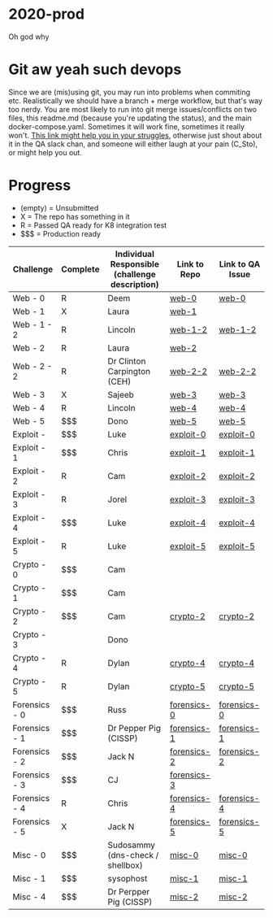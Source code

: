 # 2020-prod
Oh god why

# Git aw yeah such devops
Since we are (mis)using git, you may run into problems when commiting etc. Realistically we should have a branch + merge workflow, but that's way too nerdy. You are most likely to run into git merge issues/conflicts on two files, this readme.md (because you're updating the status), and the main docker-compose.yaml. Sometimes it will work fine, sometimes it really won't. [This link might help you in your struggles](https://docs.github.com/en/free-pro-team@latest/github/collaborating-with-issues-and-pull-requests/resolving-a-merge-conflict-using-the-command-line), otherwise just shout about it in the QA slack chan, and someone will either laugh at your pain (C_Sto), or might help you out.

# Progress

- (empty) = Unsubmitted
- X = The repo has something in it
- R = Passed QA ready for K8 integration test
- $$$ = Production ready

|Challenge | Complete | Individual Responsible (challenge description) | Link to Repo | Link to QA Issue |
|---|---|---|---|---|
|Web - 0 | R | Deem | [web-0](https://github.com/WACTF-org/sysophost-challenges/tree/master/web-0) | [web-0](https://github.com/WACTF-org/sysophost-challenges/issues/2) |
|Web - 1 | X | Laura | [web-1](https://github.com/WACTF-org/ld-preload-challenges/tree/master/web-1-dependencycheck-filedrop) | |
|Web - 1 - 2 | R | Lincoln | [web-1-2](https://github.com/WACTF-org/legendoflynkle-challenges/tree/master/web-1) | [web-1-2](https://github.com/WACTF-org/legendoflynkle-challenges/issues/2) |
|Web - 2 | R | Laura | [web-2](https://github.com/WACTF-org/ld-preload-challenges/tree/master/web-2-hardcodedsecrets)  | |
|Web - 2 - 2 | R | Dr Clinton Carpington (CEH) | [web-2-2](https://github.com/WACTF-org/swarley7-challfenges) | [web-2-2](https://github.com/WACTF-org/swarley7-challenges/issues/1) |
|Web - 3 | X | Sajeeb | [web-3](https://github.com/WACTF-org/xyantix-challenges/tree/master/web-3)| [web-3](https://github.com/WACTF-org/xyantix-challenges/issues/2)|
|Web - 4 | R | Lincoln | [web-4](https://github.com/WACTF-org/legendoflynkle-challenges/tree/master/web-4) | [web-4](https://github.com/WACTF-org/legendoflynkle-challenges/issues/1) | 
|Web - 5 | $$$ | Dono | [web-5](https://github.com/WACTF-org/dzflack-challenges/tree/master/web-5) | [web-5](https://github.com/WACTF-org/dzflack-challenges/issues/1)|
|Exploit -  | $$$ | Luke | [exploit-0](https://github.com/WACTF-org/lukehealy-challenges/tree/master/exp-0) | [exploit-0](https://github.com/WACTF-org/lukehealy-challenges/issues/1) |
|Exploit - 1 | $$$ | Chris | [exploit-1](https://github.com/WACTF-org/0xdecode-challenges/tree/master/exploit-1)| [exploit-1](https://github.com/WACTF-org/0xdecode-challenges/issues/1)|
|Exploit - 2 | R | Cam | [exploit-2](https://github.com/WACTF-org/c-sto-challenges/tree/master/crypto-2) | [exploit-2](https://github.com/WACTF-org/c-sto-challenges/issues/1) |
|Exploit - 3 | R | Jorel | [exploit-3](https://github.com/WACTF-org/jorelpaddick-challenges/tree/master/exp-3) | [exploit-3](https://github.com/WACTF-org/jorelpaddick-challenges/issues/1)|
|Exploit - 4 | $$$ | Luke | [exploit-4](https://github.com/WACTF-org/lukehealy-challenges/tree/master/exp-4) | [exploit-4](https://github.com/WACTF-org/lukehealy-challenges/issues/2)
|Exploit - 5 | R | Luke | [exploit-5](https://github.com/WACTF-org/lukehealy-challenges/tree/master/exp-5) | [exploit-5](https://github.com/WACTF-org/lukehealy-challenges/issues/3) |
|Crypto - 0 | $$$ | Cam |
|Crypto - 1 | $$$ | Cam |
|Crypto - 2 | $$$ | Cam | [crypto-2](https://github.com/WACTF-org/c-sto-challenges/tree/master/crypto-2) | [crypto-2](https://github.com/WACTF-org/c-sto-challenges/issues/2) |
|Crypto - 3 |  | Dono |
|Crypto - 4 | R | Dylan | [crypto-4](https://github.com/WACTF-org/dpindur-challenges/tree/master/crypto-4) | [crypto-4](https://github.com/WACTF-org/dpindur-challenges/issues/2)
|Crypto - 5 | R | Dylan | [crypto-5](https://github.com/WACTF-org/dpindur-challenges/tree/master/crypto-5) | [crypto-5](https://github.com/WACTF-org/dpindur-challenges/issues/3)
|Forensics - 0 | $$$ | Russ | [forensics-0](https://github.com/WACTF-org/rustla-challenges/blob/master/forensics-0.md) | [forensics-0](https://github.com/WACTF-org/rustla-challenges/issues/1)
|Forensics - 1 | $$$ |  Dr Pepper Pig (CISSP) | [forensics-1](https://github.com/WACTF-org/kronicd-challenges/tree/master/df-1) | [forensics-1](https://github.com/WACTF-org/kronicd-challenges/issues/2)
|Forensics - 2 | $$$ |  Jack N | [forensics-2](https://github.com/WACTF-org/jib1337-challenges/tree/master/forensics-2) | [forensics-2](https://github.com/WACTF-org/jib1337-challenges/issues/2)
|Forensics - 3 | $$$ | CJ | [forensics-3](https://github.com/WACTF-org/xyantix-challenges/blob/master/forensics-3.md) | |
|Forensics - 4 | R | Chris | [forensics-4](https://github.com/WACTF-org/0xdecode-challenges/tree/master/forensics-3) | [forensics-4](https://github.com/WACTF-org/0xdecode-challenges/issues/2) |
|Forensics - 5 | X | Jack N | [forensics-5](https://github.com/WACTF-org/jib1337-challenges/tree/master/forensics-4) | [forensics-5](https://github.com/WACTF-org/jib1337-challenges/issues/1)|
|Misc - 0 | $$$ | Sudosammy (dns-check / shellbox) | [misc-0](https://github.com/WACTF-org/sudosammy-challenges/tree/master/)| [misc-0](https://github.com/WACTF-org/sudosammy-challenges/issues/1)|
|Misc - 1 | $$$ | sysophost | [misc-1](https://github.com/WACTF-org/sysophost-challenges/tree/master/misc-1) | [misc-1](https://github.com/WACTF-org/sysophost-challenges/issues/1) |
|Misc - 4 | $$$ | Dr Perpper Pig (CISSP) | [misc-2](https://github.com/WACTF-org/kronicd-challenges/tree/master/misc-2) | [misc-2](https://github.com/WACTF-org/kronicd-challenges/issues/1)|
